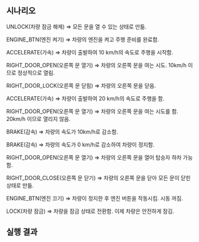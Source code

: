 ## 시나리오
UNLOCK(차량 잠금 해제) ⇒ 모든 문을 열 수 있는 상태로 만듦.
    
ENGINE_BTN(엔진 켜기) ⇒ 차량의 엔진을 켜고 주행 준비를 완료함.
    
ACCELERATE(가속) ⇒ 차량이 출발하여 10 km/h의 속도로 주행을 시작함.
    
RIGHT_DOOR_OPEN(오른쪽 문 열기) ⇒ 차량의 오른쪽 문을 여는 시도. 10km/h 이므로 정상적으로 열림.
    
RIGHT_DOOR_LOCK(오른쪽 문 닫힘) ⇒ 차량의 오른쪽 문을 닫음.
    
ACCELERATE(가속) ⇒ 차량이 출발하여 20 km/h의 속도로 주행을 함.
    
RIGHT_DOOR_OPEN(오른쪽 문 열기) ⇒ 차량의 오른쪽 문을 여는 시도를 함. 20km/h 이므로 열리지 않음.
    
BRAKE(감속) ⇒ 차량의 속도가 10km/h로 감소함.
    
BRAKE(감속) ⇒ 차량의 속도가 0 km/h로 감소하여 차량이 정지함.
    
RIGHT_DOOR_OPEN(오른쪽 문 열기) ⇒ 차량의 오른쪽 문을 열어 탑승자 하차 가능함.
    
RIGHT_DOOR_CLOSE(오른쪽 문 닫기) ⇒ 차량의 오른쪽 문을 닫아 모든 문이 닫힌 상태로 만듦.
    
ENGINE_BTN(엔진 끄기) ⇒ 차량이 정지한 후 엔진 버튼을 작동시킴. 시동 꺼짐.
    
LOCK(차량 잠금) ⇒ 차량을 잠금 상태로 전환함. 이제 차량은 안전하게 잠김.

## 실행 결과
